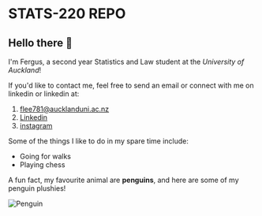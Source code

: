 # STATS-220 REPO

## Hello there 👋

I'm Fergus, a second year Statistics and Law student at the *University of Auckland*!

If you'd like to contact me, feel free to send an email or connect with me on linkedin or linkedin at:
1. flee781@aucklanduni.ac.nz
2. [Linkedin](https://nz.linkedin.com/in/fergus-lee)
3. [instagram](https://www.instagram.com/fergusl1/)

Some of the things I like to do in my spare time include:
- Going for walks
- Playing chess

A fun fact, my favourite animal are **penguins**, and here are some of my penguin plushies!

![Penguin](https://i.imgur.com/2YLLRbH.jpeg)

